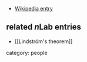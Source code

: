 

* [Wikipedia entry](http://en.wikipedia.org/wiki/Per_Lindström)

## related $n$Lab entries

* [[Lindström's theorem]]

category: people
